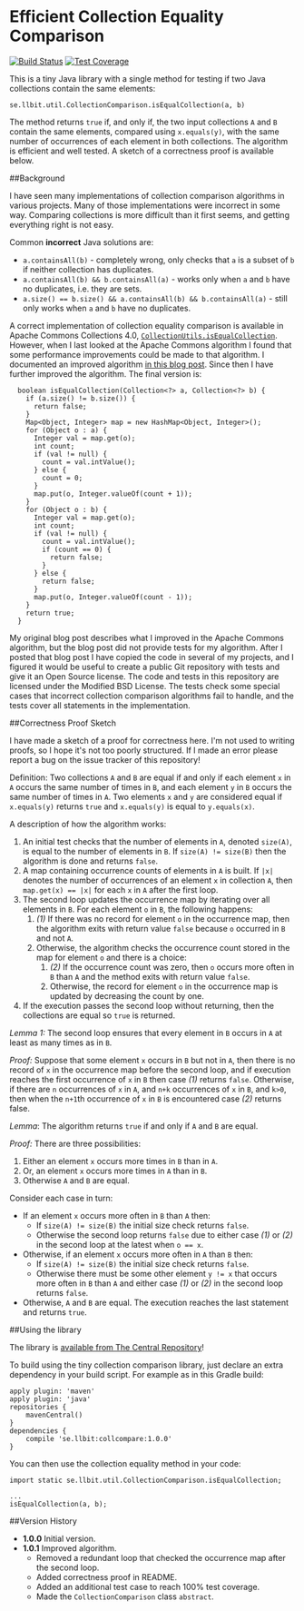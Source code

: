 Efficient Collection Equality Comparison
========================================

[![Build Status](https://travis-ci.org/llbit/collection-comparison.svg?branch=master)](https://travis-ci.org/llbit/collection-comparison)
[![Test Coverage](https://codecov.io/github/llbit/collection-comparison/coverage.svg?branch=master)](https://codecov.io/github/llbit/collection-comparison?branch=master)


This is a tiny Java library with a single method for testing if two Java
collections contain the same elements:

    se.llbit.util.CollectionComparison.isEqualCollection(a, b)


The method returns `true` if, and only if, the two input collections `A` and
`B` contain the same elements, compared using `x.equals(y)`, with the same
number of occurrences of each element in both collections.  The algorithm is
efficient and well tested. A sketch of a correctness proof is available below.


##Background

I have seen many implementations of collection comparison algorithms in various
projects. Many of those implementations were incorrect in some way. Comparing
collections is more difficult than it first seems, and getting everything right
is not easy.

Common **incorrect** Java solutions are:

* `a.containsAll(b)` - completely wrong, only checks that `a` is a subset of
  `b` if neither collection has duplicates.
* `a.containsAll(b) && b.containsAll(a)` - works only when `a` and `b` have no
  duplicates, i.e. they are sets.
* `a.size() == b.size() && a.containsAll(b) && b.containsAll(a)` - still only
  works when `a` and `b` have no duplicates.

A correct implementation of collection equality comparison is available in
Apache Commons Collections 4.0, [`CollectionUtils.isEqualCollection`][1].
However, when I last looked at the Apache Commons algorithm I found that some
performance improvements could be made to that algorithm. I documented an
improved algorithm [in this blog post][2]. Since then I have further improved
the algorithm. The final version is:

      boolean isEqualCollection(Collection<?> a, Collection<?> b) {
        if (a.size() != b.size()) {
          return false;
        }
        Map<Object, Integer> map = new HashMap<Object, Integer>();
        for (Object o : a) {
          Integer val = map.get(o);
          int count;
          if (val != null) {
            count = val.intValue();
          } else {
            count = 0;
          }
          map.put(o, Integer.valueOf(count + 1));
        }
        for (Object o : b) {
          Integer val = map.get(o);
          int count;
          if (val != null) {
            count = val.intValue();
            if (count == 0) {
              return false;
            }
          } else {
            return false;
          }
          map.put(o, Integer.valueOf(count - 1));
        }
        return true;
      }


My original blog post describes what I improved in the Apache Commons
algorithm, but the blog post did not provide tests for my algorithm.  After I
posted that blog post I have copied the code in several of my projects, and I
figured it would be useful to create a public Git repository with tests and
give it an Open Source license. The code and tests in this repository are
licensed under the Modified BSD License. The tests check some special cases
that incorrect collection comparison algorithms fail to handle, and the tests
cover all statements in the implementation.

##Correctness Proof Sketch

I have made a sketch of a proof for correctness here. I'm not used to writing
proofs, so I hope it's not too poorly structured. If I made an error please
report a bug on the issue tracker of this repository!

Definition: Two collections `A` and `B` are equal if and only if each element
`x` in `A` occurs the same number of times in `B`, and each element `y` in `B`
occurs the same number of times in `A`.  Two elements `x` and `y` are
considered equal if `x.equals(y)` returns `true` and `x.equals(y)` is equal to
`y.equals(x)`.

A description of how the algorithm works:

1. An initial test checks that the number of elements in `A`, denoted
   `size(A)`, is equal to the number of elements in `B`. If `size(A) !=
   size(B)` then the algorithm is done and returns `false`.
2. A map containing occurrence counts of elements in `A` is built. If `|x|`
   denotes the number of occurrences of an element `x` in collection `A`, then
   `map.get(x) == |x|` for each `x` in `A` after the first loop.
3. The second loop updates the occurrence map by iterating over all elements in
   `B`. For each element `o` in `B`, the following happens:
    1. *(1)* If there was no record for element `o` in the occurrence map, then
       the algorithm exits with return value `false` because `o` occurred in
       `B` and not `A`.
    2. Otherwise, the algorithm checks the occurrence count stored in the map
       for element `o` and there is a choice:
        1. *(2)* If the occurrence count was zero, then `o` occurs more often
           in `B` than `A` and the method exits with return value `false`.
        2. Otherwise, the record for element `o` in the occurrence map is
           updated by decreasing the count by one.
4. If the execution passes the second loop without returning, then the
   collections are equal so `true` is returned.

*Lemma 1:* The second loop ensures that every element in `B` occurs in `A` at least
as many times as in `B`.

*Proof:* Suppose that some element `x` occurs in `B` but not in `A`, then there
is no record of `x` in the occurrence map before the second loop, and if
execution reaches the first occurrence of `x` in `B` then case *(1)* returns
`false`. Otherwise, if there are `n` occurrences of `x` in `A`, and `n+k`
occurrences of `x` in `B`, and `k>0`, then when the `n+1`th occurrence of `x`
in `B` is encountered case *(2)* returns false.

*Lemma*: The algorithm returns `true` if and only if `A` and `B` are equal.

*Proof:* There are three possibilities:

1. Either an element `x` occurs more times in `B` than in `A`.
2. Or, an element `x` occurs more times in `A` than in `B`.
3. Otherwise `A` and `B` are equal.

Consider each case in turn:

* If an element `x` occurs more often in `B` than `A` then:
    * If `size(A) != size(B)` the initial size check returns `false`.
    * Otherwise the second loop returns `false` due to either case *(1)* or
      *(2)* in the second loop at the latest when `o == x`.
* Otherwise, if an element `x` occurs more often in `A` than `B` then:
    * If `size(A) != size(B)` the initial size check returns `false`.
    * Otherwise there must be some other element `y != x` that occurs more
      often in `B` than `A` and either case *(1)* or *(2)* in the second loop
      returns `false`.
* Otherwise, `A` and `B` are equal. The execution reaches the last statement
  and returns `true`.


##Using the library

The library is [available from The Central Repository][3]!

To build using the tiny collection comparison library, just declare an extra
dependency in your build script. For example as in this Gradle build:

    apply plugin: 'maven'
    apply plugin: 'java'
    repositories {
        mavenCentral()
    }
    dependencies {
        compile 'se.llbit:collcompare:1.0.0'
    }


You can then use the collection equality method in your code:

    import static se.llbit.util.CollectionComparison.isEqualCollection;

    ...
    isEqualCollection(a, b);


##Version History

* **1.0.0** Initial version.
* **1.0.1** Improved algorithm.
    * Removed a redundant loop that checked the occurrence map after the second loop.
    * Added correctness proof in README.
    * Added an additional test case to reach 100% test coverage.
    * Made the `CollectionComparison` class `abstract`.


[1]: https://commons.apache.org/proper/commons-collections/apidocs/org/apache/commons/collections4/CollectionUtils.html#isEqualCollection(java.util.Collection,%20java.util.Collection)
[2]: http://llbit.se/?p=2009
[3]: http://search.maven.org/#search%7Cga%7C1%7Ca%3A%22collcompare%22
